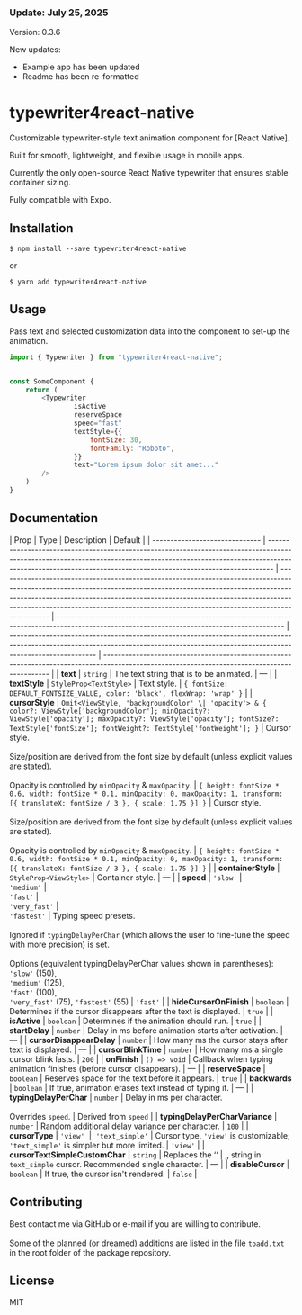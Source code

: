 ### Update: July 25, 2025

Version: 0.3.6

New updates:

- Example app has been updated
- Readme has been re-formatted

# typewriter4react-native

Customizable typewriter-style text animation component for [React Native].

Built for smooth, lightweight, and flexible usage in mobile apps.

Currently the only open-source React Native typewriter that ensures stable container sizing.

Fully compatible with Expo.

## Installation

```
$ npm install --save typewriter4react-native
```

or

```
$ yarn add typewriter4react-native
```

## Usage

Pass text and selected customization data into the component to set-up the animation.

```javascript
import { Typewriter } from "typewriter4react-native";


const SomeComponent {
    return (
        <Typewriter
                isActive
                reserveSpace
                speed="fast"
                textStyle={{
                    fontSize: 30,
                    fontFamily: "Roboto",
                }}
                text="Lorem ipsum dolor sit amet..."
        />
    )
}
```

## Documentation

| Prop                           | Type                                                                                                                                                                                                                                        | Description                                                                                                                                                                                                                                                                                                                            | Default                                                                                                                                       |
| ------------------------------ | ------------------------------------------------------------------------------------------------------------------------------------------------------------------------------------------------------------------------------------------- | -------------------------------------------------------------------------------------------------------------------------------------------------------------------------------------------------------------------------------------------------------------------------------------------------------------------------------------- | --------------------------------------------------------------------------------------------------------------------------------------------- | ------------------------------------------------------------------------------------------------------------------------------------------------------------------------------------ | --------------------------------------------------------------------------------------------------------------------------------------------- |
| **text**                       | `string`                                                                                                                                                                                                                                    | The text string that is to be animated.                                                                                                                                                                                                                                                                                                | —                                                                                                                                             |
| **textStyle**                  | `StyleProp<TextStyle>`                                                                                                                                                                                                                      | Text style.                                                                                                                                                                                                                                                                                                                            | `{ fontSize: DEFAULT_FONTSIZE_VALUE, color: 'black', flexWrap: 'wrap' }`                                                                      |
| **cursorStyle**                | `Omit<ViewStyle, 'backgroundColor' \| 'opacity'> & { color?: ViewStyle['backgroundColor']; minOpacity?: ViewStyle['opacity']; maxOpacity?: ViewStyle['opacity']; fontSize?: TextStyle['fontSize']; fontWeight?: TextStyle['fontWeight']; }` | Cursor style.<br/><br/> Size/position are derived from the font size by default (unless explicit values are stated).<br/><br/> Opacity is controlled by `minOpacity` & `maxOpacity`.                                                                                                                                                   | `{ height: fontSize * 0.6, width: fontSize * 0.1, minOpacity: 0, maxOpacity: 1, transform: [{ translateX: fontSize / 3 }, { scale: 1.75 }] }` | Cursor style.<br/><br/> Size/position are derived from the font size by default (unless explicit values are stated).<br/><br/> Opacity is controlled by `minOpacity` & `maxOpacity`. | `{ height: fontSize * 0.6, width: fontSize * 0.1, minOpacity: 0, maxOpacity: 1, transform: [{ translateX: fontSize / 3 }, { scale: 1.75 }] }` |
| **containerStyle**             | `StyleProp<ViewStyle>`                                                                                                                                                                                                                      | Container style.                                                                                                                                                                                                                                                                                                                       | —                                                                                                                                             |
| **speed**                      | `'slow'`&nbsp;&#124;<br/> `'medium'`&nbsp;&#124;<br/> `'fast'`&nbsp;&#124;<br/> `'very_fast'`&nbsp;&#124;<br/> `'fastest'`                                                                                                                  | Typing speed presets.<br/><br/> Ignored if `typingDelayPerChar` (which allows the user to fine-tune the speed with more precision) is set. <br/> <br/> Options (equivalent typingDelayPerChar values shown in parentheses):<br/> `'slow'` (150),<br/> `'medium'` (125),<br/> `'fast'` (100),<br/> `'very_fast'` (75), `'fastest'` (55) | `'fast'`                                                                                                                                      |
| **hideCursorOnFinish**         | `boolean`                                                                                                                                                                                                                                   | Determines if the cursor disappears after the text is displayed.                                                                                                                                                                                                                                                                       | `true`                                                                                                                                        |
| **isActive**                   | `boolean`                                                                                                                                                                                                                                   | Determines if the animation should run.                                                                                                                                                                                                                                                                                                | `true`                                                                                                                                        |
| **startDelay**                 | `number`                                                                                                                                                                                                                                    | Delay in ms before animation starts after activation.                                                                                                                                                                                                                                                                                  | —                                                                                                                                             |
| **cursorDisappearDelay**       | `number`                                                                                                                                                                                                                                    | How many ms the cursor stays after text is displayed.                                                                                                                                                                                                                                                                                  | —                                                                                                                                             |
| **cursorBlinkTime**            | `number`                                                                                                                                                                                                                                    | How many ms a single cursor blink lasts.                                                                                                                                                                                                                                                                                               | `200`                                                                                                                                         |
| **onFinish**                   | `() => void`                                                                                                                                                                                                                                | Callback when typing animation finishes (before cursor disappears).                                                                                                                                                                                                                                                                    | —                                                                                                                                             |
| **reserveSpace**               | `boolean`                                                                                                                                                                                                                                   | Reserves space for the text before it appears.                                                                                                                                                                                                                                                                                         | `true`                                                                                                                                        |
| **backwards**                  | `boolean`                                                                                                                                                                                                                                   | If true, animation erases text instead of typing it.                                                                                                                                                                                                                                                                                   | —                                                                                                                                             |
| **typingDelayPerChar**         | `number`                                                                                                                                                                                                                                    | Delay in ms per character. <br/><br/>Overrides `speed`.                                                                                                                                                                                                                                                                                | Derived from `speed`                                                                                                                          |
| **typingDelayPerCharVariance** | `number`                                                                                                                                                                                                                                    | Random additional delay variance per character.                                                                                                                                                                                                                                                                                        | `100`                                                                                                                                         |
| **cursorType**                 | `'view'`&nbsp; &#124; &nbsp;`'text_simple'`                                                                                                                                                                                                 | Cursor type. `'view'` is customizable; `'text_simple'` is simpler but more limited.                                                                                                                                                                                                                                                    | `'view'`                                                                                                                                      |
| **cursorTextSimpleCustomChar** | `string`                                                                                                                                                                                                                                    | Replaces the &lsquo;&lsquo; &#124; &sbquo;&sbquo; string in `text_simple` cursor. Recommended single character.                                                                                                                                                                                                                        | —                                                                                                                                             |
| **disableCursor**              | `boolean`                                                                                                                                                                                                                                   | If true, the cursor isn't rendered.                                                                                                                                                                                                                                                                                                    | `false`                                                                                                                                       |

## Contributing

Best contact me via GitHub or e-mail if you are willing to contribute. <br/> <br/> Some of the planned (or dreamed) additions are listed in the file `toadd.txt` in the root folder of the package repository.

## License

MIT
